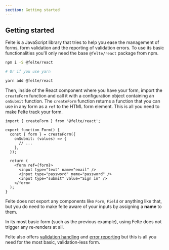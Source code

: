 ```yaml
---
section: Getting started
---
```


## Getting started

Felte is a JavaScript library that tries to help you ease the management of forms, form validation and the reporting of validation errors. To use its basic functionalities you'll only need the base `@felte/react` package from npm.

```sh
npm i -S @felte/react

# Or if you use yarn

yarn add @felte/react
```

Then, inside of the React component where you have your form, import the `createForm` function and call it with a configuration object containing an `onSubmit` function. The `createForm` function returns a function that you can use in any form as a `ref` to the HTML form element. This is all you need to make Felte track your form.

```tsx
import { createForm } from '@felte/react';

export function Form() {
  const { form } = createForm({
    onSubmit: (values) => {
      // ...
    },
  });

  return (
    <form ref={form}>
      <input type="text" name="email" />
      <input type="password" name="password" />
      <input type="submit" value="Sign in" />
    </form>
  );
}
```

Felte does not export any components like `Form`, `Field` or anything like that, but you do need to make felte aware of your inputs by assigning a **name** to them.

In its most basic form (such as the previous example), using Felte does not trigger any re-renders at all.

Felte also offers [validation handling](/docs/react/validation) and [error reporting](/docs/react/reporters) but this is all you need for the most basic, validation-less form.
